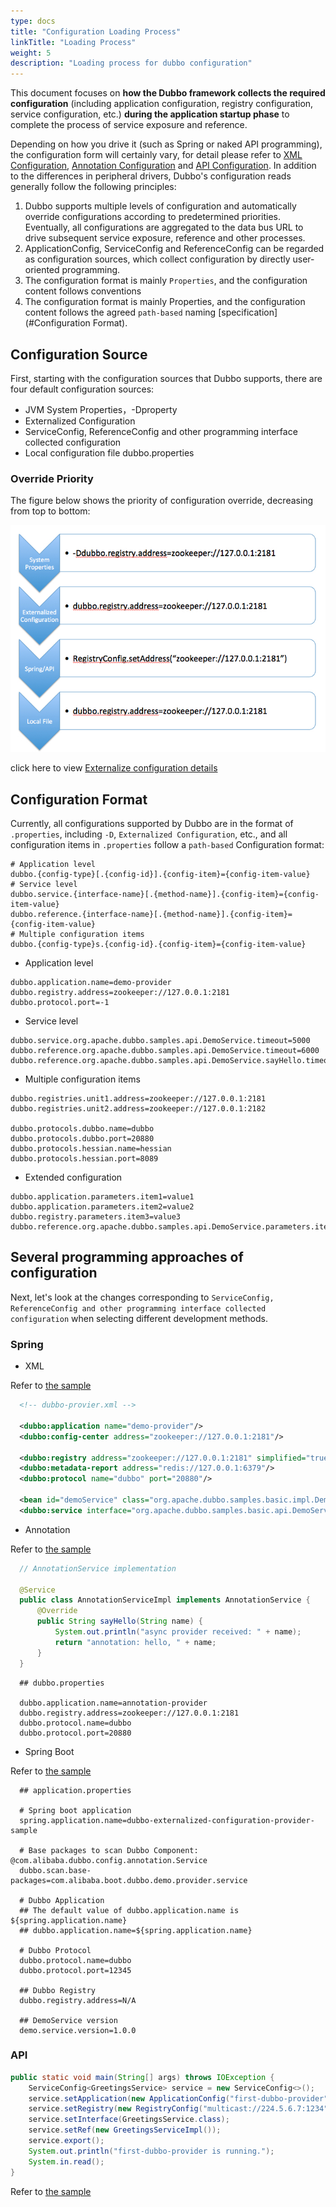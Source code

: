 ```yaml
---
type: docs
title: "Configuration Loading Process"
linkTitle: "Loading Process"
weight: 5
description: "Loading process for dubbo configuration"
---
```


This document focuses on **how the Dubbo framework collects the required configuration** (including application configuration, registry configuration, service configuration, etc.) **during the application startup phase** to complete the process of service exposure and reference.

Depending on how you drive it (such as Spring or naked API programming), the configuration form will certainly vary, for detail please refer to [XML Configuration](../xml), [Annotation Configuration](../annotation) and [API Configuration](../api). In addition to the differences in peripheral drivers, Dubbo's configuration reads generally follow the following principles:

1. Dubbo supports multiple levels of configuration and automatically override configurations according to predetermined priorities. Eventually, all configurations are aggregated to the data bus URL to drive subsequent service exposure, reference and other processes.
2. ApplicationConfig, ServiceConfig and ReferenceConfig can be regarded as configuration sources, which collect configuration by directly user-oriented programming.
3. The configuration format is mainly `Properties`, and the configuration content follows conventions
3. The configuration format is mainly Properties, and the configuration content follows the agreed `path-based` naming [specification](#Configuration Format).

## Configuration Source

First, starting with the configuration sources that Dubbo supports, there are four default configuration sources:

- JVM System Properties，-Dproperty
- Externalized Configuration
- ServiceConfig, ReferenceConfig and other programming interface collected configuration
- Local configuration file dubbo.properties

### Override Priority

The figure below shows the priority of configuration override, decreasing from top to bottom:

![Override Priority](/imgs/blog/configuration.jpg)

click here to view [Externalize configuration details](/zh/docsv2.7/user/configuration/config-center/)


## Configuration Format

Currently, all configurations supported by Dubbo are in the format of `.properties`, including `-D`, `Externalized Configuration`, etc., and all configuration items in `.properties` follow a `path-based` Configuration format:

```properties
# Application level
dubbo.{config-type}[.{config-id}].{config-item}={config-item-value}
# Service level
dubbo.service.{interface-name}[.{method-name}].{config-item}={config-item-value}
dubbo.reference.{interface-name}[.{method-name}].{config-item}={config-item-value}
# Multiple configuration items
dubbo.{config-type}s.{config-id}.{config-item}={config-item-value}
```

- Application level

```properties
dubbo.application.name=demo-provider
dubbo.registry.address=zookeeper://127.0.0.1:2181
dubbo.protocol.port=-1
```

- Service level

```properties
dubbo.service.org.apache.dubbo.samples.api.DemoService.timeout=5000
dubbo.reference.org.apache.dubbo.samples.api.DemoService.timeout=6000
dubbo.reference.org.apache.dubbo.samples.api.DemoService.sayHello.timeout=7000
```

- Multiple configuration items

```properties
dubbo.registries.unit1.address=zookeeper://127.0.0.1:2181
dubbo.registries.unit2.address=zookeeper://127.0.0.1:2182

dubbo.protocols.dubbo.name=dubbo
dubbo.protocols.dubbo.port=20880
dubbo.protocols.hessian.name=hessian
dubbo.protocols.hessian.port=8089
```

- Extended configuration

```properties
dubbo.application.parameters.item1=value1
dubbo.application.parameters.item2=value2
dubbo.registry.parameters.item3=value3
dubbo.reference.org.apache.dubbo.samples.api.DemoService.parameters.item4=value4
```

## Several programming approaches of configuration

Next, let's look at the changes corresponding to `ServiceConfig, ReferenceConfig and other programming interface collected configuration` when selecting different development methods.

### Spring

- XML

Refer to [the sample](https://github.com/apache/dubbo-samples/tree/master/dubbo-samples-basic)

```xml
  <!-- dubbo-provier.xml -->
  
  <dubbo:application name="demo-provider"/>
  <dubbo:config-center address="zookeeper://127.0.0.1:2181"/>
  
  <dubbo:registry address="zookeeper://127.0.0.1:2181" simplified="true"/>
  <dubbo:metadata-report address="redis://127.0.0.1:6379"/>
  <dubbo:protocol name="dubbo" port="20880"/>
  
  <bean id="demoService" class="org.apache.dubbo.samples.basic.impl.DemoServiceImpl"/>
  <dubbo:service interface="org.apache.dubbo.samples.basic.api.DemoService" ref="demoService"/>
 ```



- Annotation

Refer to [the sample](https://github.com/apache/dubbo-samples/tree/master/dubbo-samples-annotation)

```java
  // AnnotationService implementation
  
  @Service
  public class AnnotationServiceImpl implements AnnotationService {
      @Override
      public String sayHello(String name) {
          System.out.println("async provider received: " + name);
          return "annotation: hello, " + name;
      }
  }
 ```

```properties
  ## dubbo.properties
  
  dubbo.application.name=annotation-provider
  dubbo.registry.address=zookeeper://127.0.0.1:2181
  dubbo.protocol.name=dubbo
  dubbo.protocol.port=20880
```



- Spring Boot

Refer to [the sample](https://github.com/apache/dubbo-spring-boot-project/tree/master/dubbo-spring-boot-samples)

```properties
  ## application.properties
  
  # Spring boot application
  spring.application.name=dubbo-externalized-configuration-provider-sample
  
  # Base packages to scan Dubbo Component: @com.alibaba.dubbo.config.annotation.Service
  dubbo.scan.base-packages=com.alibaba.boot.dubbo.demo.provider.service
  
  # Dubbo Application
  ## The default value of dubbo.application.name is ${spring.application.name}
  ## dubbo.application.name=${spring.application.name}
  
  # Dubbo Protocol
  dubbo.protocol.name=dubbo
  dubbo.protocol.port=12345
  
  ## Dubbo Registry
  dubbo.registry.address=N/A
  
  ## DemoService version
  demo.service.version=1.0.0
```



### API

```java
public static void main(String[] args) throws IOException {
    ServiceConfig<GreetingsService> service = new ServiceConfig<>();
    service.setApplication(new ApplicationConfig("first-dubbo-provider"));
    service.setRegistry(new RegistryConfig("multicast://224.5.6.7:1234"));
    service.setInterface(GreetingsService.class);
    service.setRef(new GreetingsServiceImpl());
    service.export();
    System.out.println("first-dubbo-provider is running.");
    System.in.read();
}
```

Refer to [the sample](https://github.com/apache/dubbo-samples/tree/master/dubbo-samples-api)
